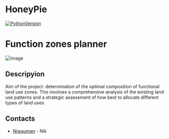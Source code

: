# HoneyPie

[![PythonVersion](https://img.shields.io/badge/python-3.11-blue)](https://pypi.org/project/scikit-learn/)

# Function zones planner
![image](https://github.com/user-attachments/assets/30c5b72d-58e9-4869-9840-3642b2f48f85)

## Descripyion
Aim of the project: determination of the optimal composition of functional land use zones. This involves a comprehensive analysis of the existing land use patterns and a strategic assessment of how best to allocate different types of land uses

## Contacts
- [Niwauman](https://t.me/Niwauman) - Nik
